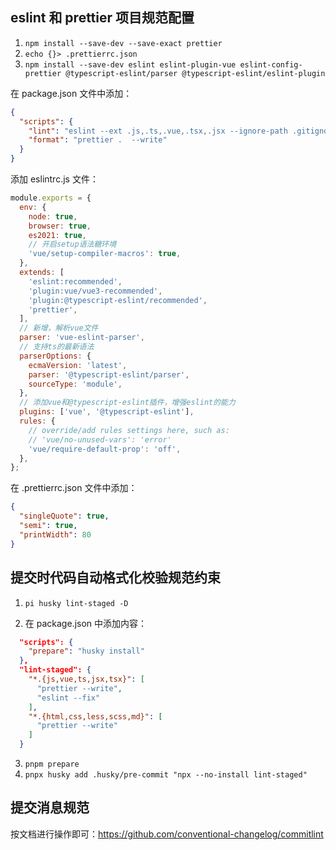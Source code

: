 ## eslint 和 prettier 项目规范配置

1. `npm install --save-dev --save-exact prettier`
2. `echo {}> .prettierrc.json`
3. `npm install --save-dev eslint eslint-plugin-vue eslint-config-prettier @typescript-eslint/parser @typescript-eslint/eslint-plugin`

在 package.json 文件中添加：

```json
{
  "scripts": {
    "lint": "eslint --ext .js,.ts,.vue,.tsx,.jsx --ignore-path .gitignore --fix src",
    "format": "prettier .  --write"
  }
}
```

添加 eslintrc.js 文件：

```js
module.exports = {
  env: {
    node: true,
    browser: true,
    es2021: true,
    // 开启setup语法糖环境
    'vue/setup-compiler-macros': true,
  },
  extends: [
    'eslint:recommended',
    'plugin:vue/vue3-recommended',
    'plugin:@typescript-eslint/recommended',
    'prettier',
  ],
  // 新增，解析vue文件
  parser: 'vue-eslint-parser',
  // 支持ts的最新语法
  parserOptions: {
    ecmaVersion: 'latest',
    parser: '@typescript-eslint/parser',
    sourceType: 'module',
  },
  // 添加vue和@typescript-eslint插件，增强eslint的能力
  plugins: ['vue', '@typescript-eslint'],
  rules: {
    // override/add rules settings here, such as:
    // 'vue/no-unused-vars': 'error'
    'vue/require-default-prop': 'off',
  },
};
```

在 .prettierrc.json 文件中添加：

```json
{
  "singleQuote": true,
  "semi": true,
  "printWidth": 80
}
```

## 提交时代码自动格式化校验规范约束

1. `pi husky lint-staged -D`

2. 在 package.json 中添加内容：

```json
  "scripts": {
    "prepare": "husky install"
  },
  "lint-staged": {
    "*.{js,vue,ts,jsx,tsx}": [
      "prettier --write",
      "eslint --fix"
    ],
    "*.{html,css,less,scss,md}": [
      "prettier --write"
    ]
  }
```

3. `pnpm prepare`
4. `pnpx husky add .husky/pre-commit "npx --no-install lint-staged"`

## 提交消息规范

按文档进行操作即可：https://github.com/conventional-changelog/commitlint
